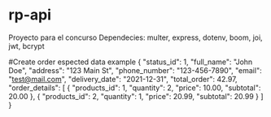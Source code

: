 # rp-api
Proyecto para el concurso
Dependecies: multer, express, dotenv, boom, joi, jwt, bcrypt 


#Create order espected data example
{
    "status_id": 1,
    "full_name": "John Doe",
    "address": "123 Main St",
    "phone_number": "123-456-7890",
    "email": "test@mail.com",
    "delivery_date": "2021-12-31",
    "total_order": 42.97,
    "order_details": [
        {
            "products_id": 1,
            "quantity": 2,
            "price": 10.00,
            "subtotal": 20.00
        },
        {
            "products_id": 2,
            "quantity": 1,
            "price": 20.99,
            "subtotal": 20.99
        }
    ]
}